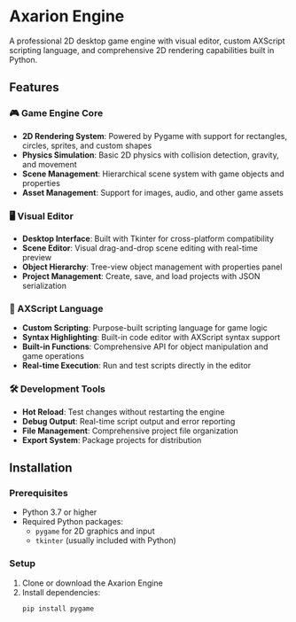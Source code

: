 # Axarion Engine

A professional 2D desktop game engine with visual editor, custom AXScript scripting language, and comprehensive 2D rendering capabilities built in Python.

## Features

### 🎮 Game Engine Core
- **2D Rendering System**: Powered by Pygame with support for rectangles, circles, sprites, and custom shapes
- **Physics Simulation**: Basic 2D physics with collision detection, gravity, and movement
- **Scene Management**: Hierarchical scene system with game objects and properties
- **Asset Management**: Support for images, audio, and other game assets

### 🖥️ Visual Editor
- **Desktop Interface**: Built with Tkinter for cross-platform compatibility
- **Scene Editor**: Visual drag-and-drop scene editing with real-time preview
- **Object Hierarchy**: Tree-view object management with properties panel
- **Project Management**: Create, save, and load projects with JSON serialization

### 📝 AXScript Language
- **Custom Scripting**: Purpose-built scripting language for game logic
- **Syntax Highlighting**: Built-in code editor with AXScript syntax support
- **Built-in Functions**: Comprehensive API for object manipulation and game operations
- **Real-time Execution**: Run and test scripts directly in the editor

### 🛠️ Development Tools
- **Hot Reload**: Test changes without restarting the engine
- **Debug Output**: Real-time script output and error reporting
- **File Management**: Comprehensive project file organization
- **Export System**: Package projects for distribution

## Installation

### Prerequisites
- Python 3.7 or higher
- Required Python packages:
  - `pygame` for 2D graphics and input
  - `tkinter` (usually included with Python)

### Setup
1. Clone or download the Axarion Engine
2. Install dependencies:
   ```bash
   pip install pygame
   